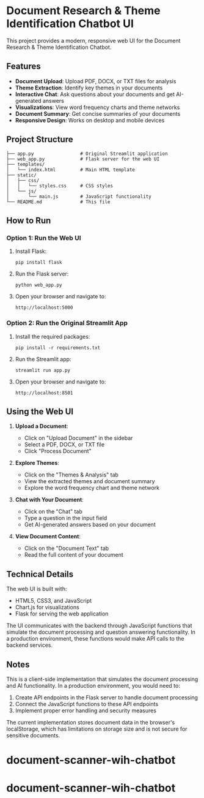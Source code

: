 # Document Research & Theme Identification Chatbot UI

This project provides a modern, responsive web UI for the Document Research & Theme Identification Chatbot.

## Features

- **Document Upload**: Upload PDF, DOCX, or TXT files for analysis
- **Theme Extraction**: Identify key themes in your documents
- **Interactive Chat**: Ask questions about your documents and get AI-generated answers
- **Visualizations**: View word frequency charts and theme networks
- **Document Summary**: Get concise summaries of your documents
- **Responsive Design**: Works on desktop and mobile devices

## Project Structure

```
├── app.py                 # Original Streamlit application
├── web_app.py             # Flask server for the web UI
├── templates/
│   └── index.html         # Main HTML template
├── static/
│   ├── css/
│   │   └── styles.css     # CSS styles
│   └── js/
│       └── main.js        # JavaScript functionality
└── README.md              # This file
```

## How to Run

### Option 1: Run the Web UI

1. Install Flask:
   ```
   pip install flask
   ```

2. Run the Flask server:
   ```
   python web_app.py
   ```

3. Open your browser and navigate to:
   ```
   http://localhost:5000
   ```

### Option 2: Run the Original Streamlit App

1. Install the required packages:
   ```
   pip install -r requirements.txt
   ```

2. Run the Streamlit app:
   ```
   streamlit run app.py
   ```

3. Open your browser and navigate to:
   ```
   http://localhost:8501
   ```

## Using the Web UI

1. **Upload a Document**:
   - Click on "Upload Document" in the sidebar
   - Select a PDF, DOCX, or TXT file
   - Click "Process Document"

2. **Explore Themes**:
   - Click on the "Themes & Analysis" tab
   - View the extracted themes and document summary
   - Explore the word frequency chart and theme network

3. **Chat with Your Document**:
   - Click on the "Chat" tab
   - Type a question in the input field
   - Get AI-generated answers based on your document

4. **View Document Content**:
   - Click on the "Document Text" tab
   - Read the full content of your document

## Technical Details

The web UI is built with:
- HTML5, CSS3, and JavaScript
- Chart.js for visualizations
- Flask for serving the web application

The UI communicates with the backend through JavaScript functions that simulate the document processing and question answering functionality. In a production environment, these functions would make API calls to the backend services.

## Notes

This is a client-side implementation that simulates the document processing and AI functionality. In a production environment, you would need to:

1. Create API endpoints in the Flask server to handle document processing
2. Connect the JavaScript functions to these API endpoints
3. Implement proper error handling and security measures

The current implementation stores document data in the browser's localStorage, which has limitations on storage size and is not secure for sensitive documents.
# document-scanner-wih-chatbot
# document-scanner-wih-chatbot
